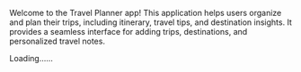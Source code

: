Welcome to the Travel Planner app! This application helps users organize and plan their trips, including itinerary, travel tips, and destination insights. It provides a seamless interface for adding trips, destinations, and personalized travel notes.


Loading......

